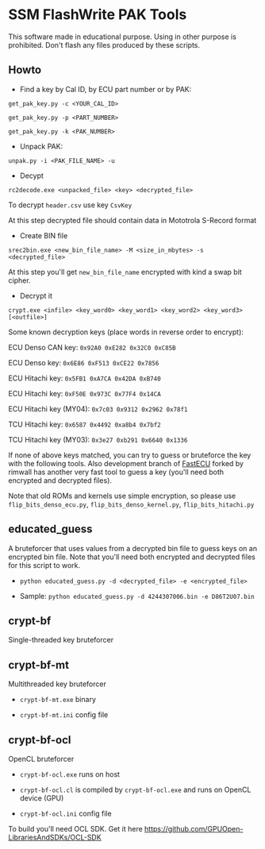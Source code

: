 # SSM FlashWrite PAK Tools

This software made in educational purpose. Using in other purpose is prohibited. Don't flash any files produced by these scripts.

## Howto

* Find a key by Cal ID, by ECU part number or by PAK:

`get_pak_key.py -c <YOUR_CAL_ID>`

`get_pak_key.py -p <PART_NUMBER>`

`get_pak_key.py -k <PAK_NUMBER>`

* Unpack PAK:

`unpak.py -i <PAK_FILE_NAME> -u`

* Decypt

`rc2decode.exe <unpacked_file> <key> <decrypted_file>`

To decrypt `header.csv` use key `CsvKey`

At this step decrypted file should contain data in Mototrola S-Record format

* Create BIN file

`srec2bin.exe <new_bin_file_name> -M <size_in_mbytes> -s <decrypted_file>`

At this step you'll get `new_bin_file_name` encrypted with kind a swap bit cipher.

* Decrypt it

`crypt.exe <infile> <key_word0> <key_word1> <key_word2> <key_word3> [<outfile>]`

Some known decryption keys (place words in reverse order to encrypt):

ECU Denso CAN key: `0x92A0 0xE282 0x32C0 0xC85B`

ECU Denso key: `0x6E86 0xF513 0xCE22 0x7856`

ECU Hitachi key: `0x5FB1 0xA7CA 0x42DA 0xB740`

ECU Hitachi key: `0xF50E 0x973C 0x77F4 0x14CA`

ECU Hitachi key (MY04): `0x7c03 0x9312 0x2962 0x78f1`

TCU Hitachi key: `0x6587 0x4492 0xa8b4 0x7bf2`

TCU Hitachi key (MY03): `0x3e27 0xb291 0x6640 0x1336`

If none of above keys matched, you can try to guess or bruteforce the key with the following tools. Also development branch of [FastECU](https://github.com/rimwall/fastecu-oem/tree/development) forked by rimwall has another very fast tool to guess a key (you'll need both encrypted and decrypted files).

Note that old ROMs and kernels use simple encryption, so please use `flip_bits_denso_ecu.py`, `flip_bits_denso_kernel.py`, `flip_bits_hitachi.py`

## educated_guess

A bruteforcer that uses values from a decrypted bin file to guess keys on an encrypted bin file. Note that you'll need both encrypted and decrypted files for this script to work.

* `python educated_guess.py -d <decrypted_file> -e <encrypted_file>`

* Sample: `python educated_guess.py -d 4244307006.bin -e D86T2U07.bin`

## crypt-bf

Single-threaded key bruteforcer

## crypt-bf-mt

Multithreaded key bruteforcer

* `crypt-bf-mt.exe` binary

* `crypt-bf-mt.ini` config file

## crypt-bf-ocl

OpenCL bruteforcer

* `crypt-bf-ocl.exe` runs on host

* `crypt-bf-ocl.cl` is compiled by `crypt-bf-ocl.exe` and runs on OpenCL device (GPU)

* `crypt-bf-ocl.ini` config file

To build you'll need OCL SDK. Get it here https://github.com/GPUOpen-LibrariesAndSDKs/OCL-SDK
